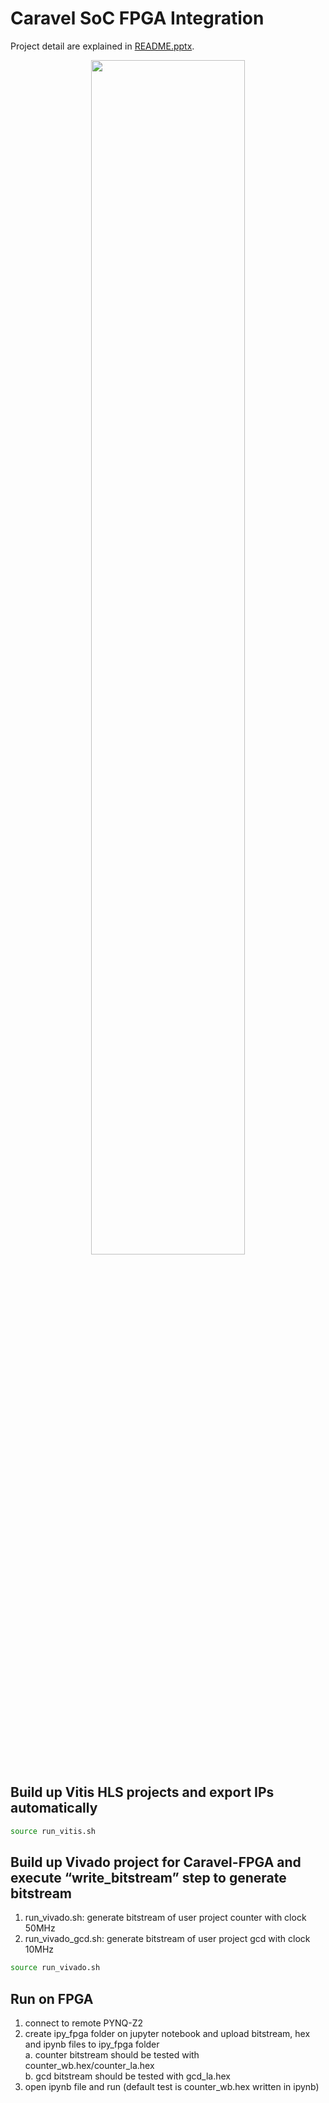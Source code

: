 # Caravel SoC FPGA Integration
Project detail are explained in [README.pptx](https://github.com/bol-edu/caravel-soc_fpga-lab/blob/main/labi/doc/README.pptx).
<p align="center"><img src="https://github.com/bol-edu/caravel-soc_fpga-lab/assets/98332019/fd9c7658-03fe-47c1-af51-f3d0d3c413f9" width=70%></p>


## Build up Vitis HLS projects and export IPs automatically
```sh
source run_vitis.sh
```

## Build up Vivado project for Caravel-FPGA and execute “write_bitstream” step to generate bitstream
1. run_vivado.sh: generate bitstream of user project counter with clock 50MHz  
2. run_vivado_gcd.sh: generate bitstream of user project gcd with clock 10MHz

```sh
source run_vivado.sh
```
## Run on FPGA
1. connect to remote PYNQ-Z2
2. create ipy_fpga folder on jupyter notebook and upload bitstream, hex and ipynb files to ipy_fpga folder  
   a. counter bitstream should be tested with counter_wb.hex/counter_la.hex  
   b. gcd bitstream should be tested with gcd_la.hex
4. open ipynb file and run (default test is counter_wb.hex written in ipynb)
